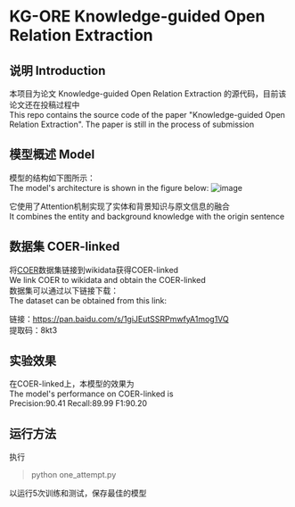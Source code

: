 # KG-ORE Knowledge-guided Open Relation Extraction
## 说明 Introduction
本项目为论文 Knowledge-guided Open Relation Extraction 的源代码，目前该论文还在投稿过程中  
This repo contains the source code of the paper "Knowledge-guided Open Relation Extraction". The paper is still in the process of submission

## 模型概述 Model
模型的结构如下图所示：  
The model's architecture is shown in the figure below:
![image](https://user-images.githubusercontent.com/46928336/120064322-13885680-c09e-11eb-9e8d-1eff28d7b9a2.png)

它使用了Attention机制实现了实体和背景知识与原文信息的融合  
It combines the entity and background knowledge with the origin sentence

## 数据集 COER-linked
将[COER](https://dl.acm.org/doi/10.1145/3162077)数据集链接到wikidata获得COER-linked  
We link COER to wikidata and obtain the COER-linked  
数据集可以通过以下链接下载：  
The dataset can be obtained from this link:

链接：https://pan.baidu.com/s/1giJEutSSRPmwfyA1mog1VQ  
提取码：8kt3

## 实验效果
在COER-linked上，本模型的效果为  
The model's performance on COER-linked is  
Precision:90.41 Recall:89.99 F1:90.20

## 运行方法
执行
> python one_attempt.py

以运行5次训练和测试，保存最佳的模型  
